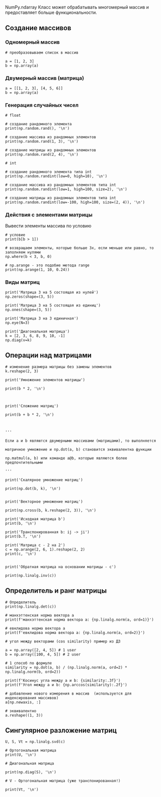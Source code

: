 
NumPy.ndarray Класс может обрабатывать многомерный массив и предоставляет больше функциональности.

## Создание массивов

### Одномерный массив

```
# преобразовываем список в массив

a = [1, 2, 3]
b = np.array(a)
```

### Двумерный массив (матрица)

```
a = [[1, 2, 3], [4, 5, 6]]
b = np.array(a)
```

### Генерация случайных чисел

```
# float

# создание рандомного элемента
print(np.random.rand(), '\n')  

# создание массива из рандомных элементов
print(np.random.rand(1, 3), '\n')

# создание матрицы из рандомных элементов
print(np.random.rand(2, 4), '\n')
```

```
# int

# создание рандомного элемента типа int
print(np.random.randint(low=0, high=10), '\n')

# создание массива из рандомных элементов типа int
print(np.random.randint(low=1, high=100, size=2), '\n')

# создание матрицы из рандомных элементов типа int
print(np.random.randint(low=-100, high=100, size=(2, 4)), '\n')
```

### Действия с элементами матрицы

Вывести элементы массива по условию
```
# условие
print(b[b > 1])
```

```
# возвращаем элементы, которые больше 3х, если меньше или равно, то заполняем нулями
np.where(b < 3, b, 0)
```

```
# np.arange - это подобие метода range
print(np.arange(1, 10, 0.24))
```

### Виды матриц

```
print('Матрица 3 на 5 состоящая из нулей')
np.zeros(shape=(3, 5))
```
```
print('Матрица 3 на 5 состоящая из единиц')
np.ones(shape=(3, 5))
```
```
print('Матрица 3 на 3 единичная')
np.eye(N=3)
```
```
print('Диагональная матрица')
k = [2, 3, 6, 8, 9, 10, -1]
np.diag(v=k)
```

## Операции над матрицами

```
# изменение размера матрицы без замены элементов
k.reshape(2, 3)
```

```
print('Умножение элементов матрицы')

print(b * 2, '\n')

  

print('Сложение матриц')

print(b + b * 2, '\n')

  

'''

Если a и b являются двумерными массивами (матрицами), то выполняется

матричное умножение и np.dot(a, b) становится эквивалентна функции

np.matmul(a, b) или команде a@b, которые являются более предпочтительными

'''

print('Скалярное умножение матриц')

print(np.dot(b, k), '\n')


print('Векторное умножение матриц')

print(np.cross(b, k.reshape(2, 3)), '\n')
```

```
print('Исходная матрица b')
print(b, '\n')  

print('Транспонированная b: ij -> ji')
print(b.T, '\n')  

print('Матрица c - 2 на 2')
c = np.arange(2, 6, 1).reshape(2, 2)
print(c, '\n')
 

print('Обратная матрица на основании матрицы - с')

print(np.linalg.inv(c))
```

## Определитель и ранг матрицы

```
# Определитель
print(np.linalg.det(c))
```

```
# манхэттенская норма вектора a
print(f'манхэттенская норма вектора a: {np.linalg.norm(a, ord=1)}')
```

```
# евклидова норма вектора a
print(f'евклидова норма вектора a: {np.linalg.norm(a, ord=2)}')
```

```
# угол между векторами (cos similarity) пример из ДЗ  

a = np.array([2, 4, 5]) # 1 user
b = np.array([100, 4, 5]) # 2 user  

# 1 способ по формуле
similarity = np.dot(a, b) / (np.linalg.norm(a, ord=2) * np.linalg.norm(b, ord=2))  

print(f'Косинус угла между a и b: {similarity:.3f}')
print(f'Угол между a и b: {np.arccos(similarity):.2f}')
```

```
# добавление нового измерения в массив  (используется для индексирования массивов)
a[np.newaxis, :]
```

```
# эквивалентно
a.reshape((1, 3))
```

## Сингулярное разложение матриц

```
U, S, Vt = np.linalg.svd(c) 

# Ортогональная матрица
print(U, '\n')  

# Диагональная матрица

print(np.diag(S), '\n')  

# V - Ортогональная матрица (уже транспонированная!)

print(Vt, '\n')
```